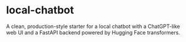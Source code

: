 # local-chatbot
A clean, production-style starter for a local chatbot with a ChatGPT-like web UI and a FastAPI backend powered by Hugging Face transformers.
